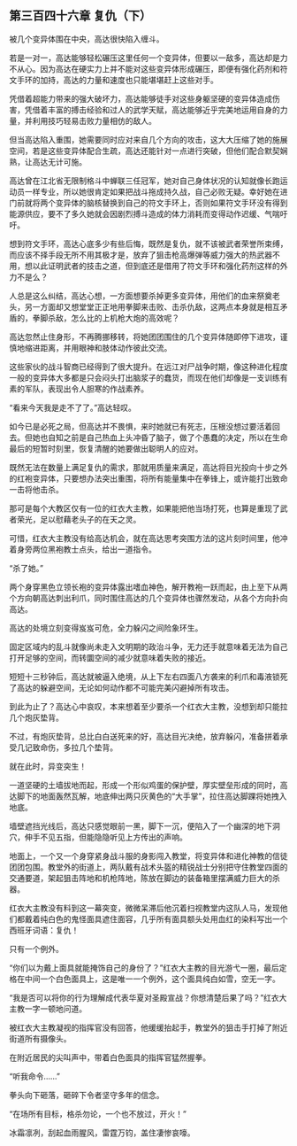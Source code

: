 ## 第三百四十六章 复仇（下）
被几个变异体围在中央，高达很快陷入缠斗。

若是一对一，高达能够轻松碾压这里任何一个变异体，但要以一敌多，高达却是力不从心。因为高达在硬实力上并不能对这些变异体形成碾压，即便有强化药剂和符文手环的加持，高达的力量和速度也只能堪堪赶上这些对手。

凭借着超能力带来的强大破坏力，高达能够徒手对这些身躯坚硬的变异体造成伤害，凭借着丰富的搏击经验和过人的武学天赋，高达能够近乎完美地运用自身的力量，并利用技巧轻易击败力量相仿的敌人。

但当高达陷入重围，她需要同时应对来自几个方向的攻击，这大大压缩了她的施展空间，若是这些变异体配合生疏，高达还能针对一点进行突破，但他们配合默契娴熟，让高达无计可施。

高达曾在江北省无限制格斗中蝉联三任冠军，她对自己身体状况的认知就像长跑运动员一样专业，所以她很肯定如果把战斗拖成持久战，自己必败无疑。幸好她在进门前就将两个变异体的脑核替换到自己的符文手环上，否则如果符文手环没有得到能源供应，要不了多久她就会因剧烈搏斗造成的体力消耗而变得动作迟缓、气喘吁吁。

想到符文手环，高达心底多少有些后悔，既然是复仇，就不该被武者荣誉所束缚，而应该不择手段无所不用其极才是，放弃了狙击枪高爆弹等威力强大的热武器不用，想以此证明武者的技击之道，但到底还是借用了符文手环和强化药剂这样的外力不是么？

人总是这么纠结，高达心想，一方面想要杀掉更多变异体，用他们的血来祭奠老头，另一方面却又想堂堂正正地用拳脚来击败、击杀仇敌，这两点本身就是相互矛盾的，拳脚杀敌，怎么比的上机枪大炮的高效呢？

高达忽然止住身形，不再腾挪移转，将她团团围住的几个变异体随即停下进攻，谨慎地缩进距离，并用眼神和肢体动作彼此交流。

这些家伙的战斗智商已经得到了很大提升。在远江对尸战争时期，像这种进化程度一般的变异体大多都是只会闷头打出脑浆子的蠢货，而现在他们却像是一支训练有素的军队，表现出令人胆寒的作战素养。

“看来今天我是走不了了。”高达轻叹。

如今已是必死之局，但高达并不畏惧，来时她就已有死志，压根没想过要活着回去。但她也自知之前是自己热血上头冲昏了脑子，做了个愚蠢的决定，所以在生命最后的短暂时刻里，恢复清醒的她要做出聪明人的应对。

既然无法在数量上满足复仇的需求，那就用质量来满足，高达将目光投向十步之外的红袍变异体，只要想办法突出重围，将所有能量集中在拳锋上，或许能打出致命一击将他击杀。

那可是每个大教区仅有一位的红衣大主教，如果能把他当场打死，也算是重现了武者荣光，足以慰藉老头子的在天之灵。

可惜，红衣大主教没有给高达机会，就在高达思考突围方法的这片刻时间里，他冲着身旁两位黑袍教士点头，给出一道指令。

“杀了她。”

两个身穿黑色立领长袍的变异体露出嗜血神色，解开教袍一跃而起，由上至下从两个方向朝高达刺出利爪，同时围住高达的几个变异体也骤然发动，从各个方向扑向高达。

高达的处境立刻变得岌岌可危，全力躲闪之间险象环生。

固定区域内的乱斗就像尚未走入文明期的政治斗争，无力还手就意味着无法为自己打开足够的空间，而转圜空间的减少就意味着失败的接近。

短短十三秒钟后，高达就被逼入绝境，从上下左右四面八方袭来的利爪和毒液锁死了高达的躲避空间，无论如何动作都不可能完美闪避掉所有攻击。

到此为止了？高达心中哀叹，本来想着至少要杀一个红衣大主教，没想到却只能拉几个炮灰垫背。

不过，有炮灰垫背，总比白白送死来的好，高达目光决绝，放弃躲闪，准备拼着承受几记致命伤，多拉几个垫背。

就在此时，异变突生！

一道坚硬的土墙拔地而起，形成一个形似鸡蛋的保护壁，厚实壁垒形成的同时，高达脚下的地面轰然瓦解，地底伸出两只灰黄色的“大手掌”，拉住高达脚踝将她拽入地底。

墙壁遮挡光线后，高达只感觉眼前一黑，脚下一沉，便陷入了一个幽深的地下洞穴，伸手不见五指，但能隐隐听见上方传出的声响。

地面上，一个又一个身穿紧身战斗服的身影闯入教堂，将变异体和进化神教的信徒团团包围。教堂外的街道上，两队戴有战术头盔的精锐战士分别把守住教堂四面的交通要道，架起狙击阵地和机枪阵地，陈放在脚边的装备箱里摆满威力巨大的杀器。

红衣大主教没有料到这一幕突变，微微呆滞后他沉着扫视教堂内这队人马，发现他们都戴着纯白色的鬼怪面具遮住面容，几乎所有面具额头处用血红的染料写出一个西班牙词语：复仇！

只有一个例外。

“你们以为戴上面具就能掩饰自己的身份了？”红衣大主教的目光游弋一圈，最后定格在中间一个白色面具上，这是唯一一个例外，这个面具纯白如雪，空无一字。

“我是否可以将你的行为理解成代表华夏对圣殿宣战？你想清楚后果了吗？”红衣大主教一字一顿地问道。

被红衣大主教凝视的指挥官没有回答，他缓缓抬起手，教堂外的狙击手打掉了附近街道所有摄像头。

在附近居民的尖叫声中，带着白色面具的指挥官猛然握拳。

“听我命令……”

拳头向下砸落，砸碎下令者坚守多年的信念。

“在场所有目标，格杀勿论，一个也不放过，开火！”

冰霜凛冽，刮起血雨腥风，雷霆万钧，盖住凄惨哀嚎。

